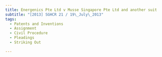 ```yaml
---
title: Energenics Pte Ltd v Musse Singapore Pte Ltd and another suit
subtitle: "[2013] SGHCR 21 / 19\_July\_2013"
tags:
  - Patents and Inventions
  - Assignment
  - Civil Procedure
  - Pleadings
  - Striking Out

---
```


